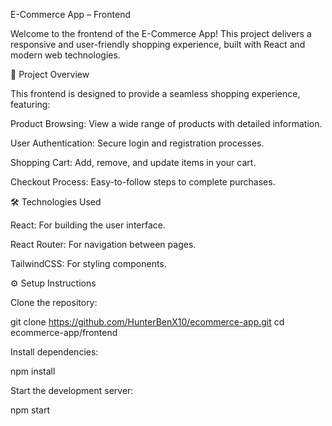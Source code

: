 E-Commerce App – Frontend

Welcome to the frontend of the E-Commerce App! This project delivers a responsive and user-friendly shopping experience, built with React and modern web technologies.

🚀 Project Overview

This frontend is designed to provide a seamless shopping experience, featuring:

Product Browsing: View a wide range of products with detailed information.

User Authentication: Secure login and registration processes.

Shopping Cart: Add, remove, and update items in your cart.

Checkout Process: Easy-to-follow steps to complete purchases.

🛠️ Technologies Used

React: For building the user interface.

React Router: For navigation between pages.

TailwindCSS: For styling components.

⚙️ Setup Instructions

Clone the repository:

git clone https://github.com/HunterBenX10/ecommerce-app.git
cd ecommerce-app/frontend


Install dependencies:

npm install


Start the development server:

npm start
